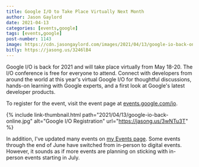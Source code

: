 ```yaml
---
title: Google I/O to Take Place Virtually Next Month
author: Jason Gaylord
date: 2021-04-13
categories: [events,google]
tags: [events,google]
post-number: 1143
image: https://cdn.jasongaylord.com/images/2021/04/13/google-io-back-online.jpg
bitly: https://jasong.us/3246lB4
---
```


Google I/O is back for 2021 and will take place virtually from May 18-20. The I/O conference is free for everyone to attend. Connect with developers from around the world at this year's virtual Google I/O for thoughtful discussions, hands-on learning with Google experts, and a first look at Google's latest developer products. 

To register for the event, visit the event page at [events.google.com/io](https://jasong.us/3wNTu3T).

{% include link-thumbnail.html path="2021/04/13/google-io-back-online.jpg" alt="Google I/O Registration" url="https://jasong.us/3wNTu3T" %}

In addition, I've updated many events on [my Events page](https://jasong.us/31WbA6p). Some events through the end of June have switched from in-person to digital events. However, it sounds as if more events are planning on sticking with in-person events starting in July.